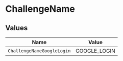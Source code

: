 # ChallengeName


## Values

| Name                       | Value                      |
| -------------------------- | -------------------------- |
| `ChallengeNameGoogleLogin` | GOOGLE_LOGIN               |